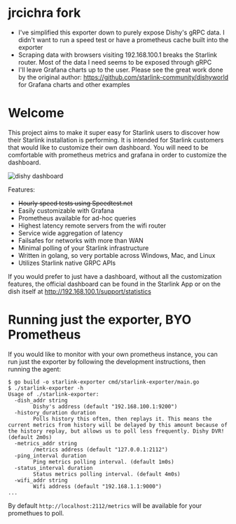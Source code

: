 # jrcichra fork
+ I've simplified this exporter down to purely expose Dishy's gRPC data. I didn't want to run a speed test or have a prometheus cache built into the exporter
+ Scraping data with browsers visiting 192.168.100.1 breaks the Starlink router. Most of the data I need seems to be exposed through gRPC
+ I'll leave Grafana charts up to the user. Please see the great work done by the original author: https://github.com/starlink-community/dishyworld for Grafana charts and other examples
# Welcome

This project aims to make it super easy for Starlink users to discover how their Starlink installation is performing. It is intended for Starlink customers that would like to customize their own dashboard. You will need to be comfortable with prometheus metrics and grafana in order to customize the dashboard.

![dishy dashboard](../media/dishy-dashboard.png?raw=true)

Features:
  * ~~Hourly speed tests using Speedtest.net~~
  * Easily customizable with Grafana
  * Prometheus available for ad-hoc queries
  * Highest latency remote servers from the wifi router
  * Service wide aggregation of latency
  * Failsafes for networks with more than WAN
  * Minimal polling of your Starlink infrastructure
  * Written in golang, so very portable across Windows, Mac, and Linux
  * Utilizes Starlink native GRPC APIs

If you would prefer to just have a dashboard, without all the customization features, the official dashboard can be found in the Starlink App or on the dish itself at http://192.168.100.1/support/statistics


# Running just the exporter, BYO Prometheus

If you would like to monitor with your own prometheus instance, you can run just the exporter by following the development instructions, then running the agent:

```
$ go build -o starlink-exporter cmd/starlink-exporter/main.go
$ ./starlink-exporter -h
Usage of ./starlink-exporter:
  -dish_addr string
    	Dishy's address (default "192.168.100.1:9200")
  -history_duration duration
    	Polls history this often, then replays it. This means the current metrics from history will be delayed by this amount because of the history replay, but allows us to poll less frequently. Dishy DVR! (default 2m0s)
  -metrics_addr string
    	/metrics address (default "127.0.0.1:2112")
  -ping_interval duration
    	Ping metrics polling interval. (default 1m0s)
  -status_interval duration
    	Status metrics polling interval. (default 4m0s)
  -wifi_addr string
    	Wifi address (default "192.168.1.1:9000")
...
```

By default `http://localhost:2112/metrics` will be available for your promethues to poll. 